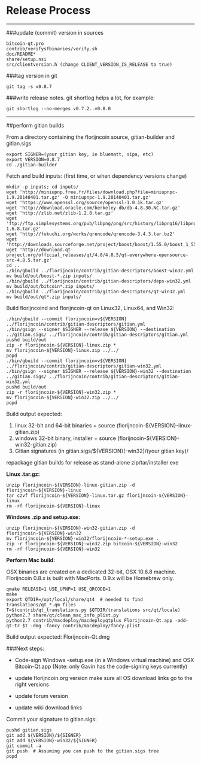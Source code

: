 Release Process
====================

* * *

###update (commit) version in sources


	bitcoin-qt.pro
	contrib/verifysfbinaries/verify.sh
	doc/README*
	share/setup.nsi
	src/clientversion.h (change CLIENT_VERSION_IS_RELEASE to true)

###tag version in git

	git tag -s v0.8.7

###write release notes. git shortlog helps a lot, for example:

	git shortlog --no-merges v0.7.2..v0.8.0

* * *

##perform gitian builds

 From a directory containing the florijncoin source, gitian-builder and gitian.sigs
  
	export SIGNER=(your gitian key, ie bluematt, sipa, etc)
	export VERSION=0.8.7
	cd ./gitian-builder

 Fetch and build inputs: (first time, or when dependency versions change)

	mkdir -p inputs; cd inputs/
	wget 'http://miniupnp.free.fr/files/download.php?file=miniupnpc-1.9.20140401.tar.gz' -O miniupnpc-1.9.20140401.tar.gz'
	wget 'https://www.openssl.org/source/openssl-1.0.1k.tar.gz'
	wget 'http://download.oracle.com/berkeley-db/db-4.8.30.NC.tar.gz'
	wget 'http://zlib.net/zlib-1.2.8.tar.gz'
	wget 'ftp://ftp.simplesystems.org/pub/libpng/png/src/history/libpng16/libpng-1.6.8.tar.gz'
	wget 'http://fukuchi.org/works/qrencode/qrencode-3.4.3.tar.bz2'
	wget 'http://downloads.sourceforge.net/project/boost/boost/1.55.0/boost_1_55_0.tar.bz2'
	wget 'http://download.qt-project.org/official_releases/qt/4.8/4.8.5/qt-everywhere-opensource-src-4.8.5.tar.gz'
	cd ..
	./bin/gbuild ../florijncoin/contrib/gitian-descriptors/boost-win32.yml
	mv build/out/boost-*.zip inputs/
	./bin/gbuild ../florijncoin/contrib/gitian-descriptors/deps-win32.yml
	mv build/out/bitcoin*.zip inputs/
	./bin/gbuild ../florijncoin/contrib/gitian-descriptors/qt-win32.yml
	mv build/out/qt*.zip inputs/

 Build florijncoind and florijncoin-qt on Linux32, Linux64, and Win32:
  
	./bin/gbuild --commit florijncoin=v${VERSION} ../florijncoin/contrib/gitian-descriptors/gitian.yml
	./bin/gsign --signer $SIGNER --release ${VERSION} --destination ../gitian.sigs/ ../florijncoin/contrib/gitian-descriptors/gitian.yml
	pushd build/out
	zip -r florijncoin-${VERSION}-linux.zip *
	mv florijncoin-${VERSION}-linux.zip ../../
	popd
	./bin/gbuild --commit florijncoin=v${VERSION} ../florijncoin/contrib/gitian-descriptors/gitian-win32.yml
	./bin/gsign --signer $SIGNER --release ${VERSION}-win32 --destination ../gitian.sigs/ ../florijncoin/contrib/gitian-descriptors/gitian-win32.yml
	pushd build/out
	zip -r florijncoin-${VERSION}-win32.zip *
	mv florijncoin-${VERSION}-win32.zip ../../
	popd

  Build output expected:

  1. linux 32-bit and 64-bit binaries + source (florijncoin-${VERSION}-linux-gitian.zip)
  2. windows 32-bit binary, installer + source (florijncoin-${VERSION}-win32-gitian.zip)
  3. Gitian signatures (in gitian.sigs/${VERSION}[-win32]/(your gitian key)/

repackage gitian builds for release as stand-alone zip/tar/installer exe

**Linux .tar.gz:**

	unzip florijncoin-${VERSION}-linux-gitian.zip -d florijncoin-${VERSION}-linux
	tar czvf florijncoin-${VERSION}-linux.tar.gz florijncoin-${VERSION}-linux
	rm -rf florijncoin-${VERSION}-linux

**Windows .zip and setup.exe:**

	unzip florijncoin-${VERSION}-win32-gitian.zip -d florijncoin-${VERSION}-win32
	mv florijncoin-${VERSION}-win32/florijncoin-*-setup.exe .
	zip -r florijncoin-${VERSION}-win32.zip bitcoin-${VERSION}-win32
	rm -rf florijncoin-${VERSION}-win32

**Perform Mac build:**

  OSX binaries are created on a dedicated 32-bit, OSX 10.6.8 machine.
  Florijncoin 0.8.x is built with MacPorts.  0.9.x will be Homebrew only.

	qmake RELEASE=1 USE_UPNP=1 USE_QRCODE=1
	make
	export QTDIR=/opt/local/share/qt4  # needed to find translations/qt_*.qm files
	T=$(contrib/qt_translations.py $QTDIR/translations src/qt/locale)
	python2.7 share/qt/clean_mac_info_plist.py
	python2.7 contrib/macdeploy/macdeployqtplus Florijncoin-Qt.app -add-qt-tr $T -dmg -fancy contrib/macdeploy/fancy.plist

 Build output expected: Florijncoin-Qt.dmg

###Next steps:

* Code-sign Windows -setup.exe (in a Windows virtual machine) and
  OSX Bitcoin-Qt.app (Note: only Gavin has the code-signing keys currently)

* update florijncoin.org version
  make sure all OS download links go to the right versions

* update forum version

* update wiki download links

Commit your signature to gitian.sigs:

	pushd gitian.sigs
	git add ${VERSION}/${SIGNER}
	git add ${VERSION}-win32/${SIGNER}
	git commit -a
	git push  # Assuming you can push to the gitian.sigs tree
	popd

